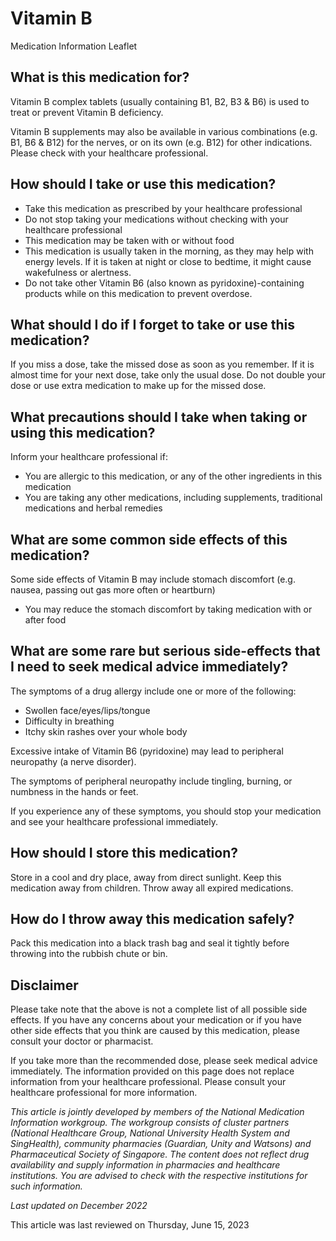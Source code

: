 # Vitamin B

Medication Information Leaflet

What is this medication for?
----------------------------

Vitamin B complex tablets (usually containing B1, B2, B3 & B6) is used to treat or prevent Vitamin B deficiency. 

Vitamin B supplements may also be available in various combinations (e.g. B1, B6 & B12) for the nerves, or on its own (e.g. B12) for other indications. Please check with your healthcare professional.

How should I take or use this medication?
-----------------------------------------

* Take this medication as prescribed by your healthcare professional
* Do not stop taking your medications without checking with your healthcare professional
* This medication may be taken with or without food
* This medication is usually taken in the morning, as they may help with energy levels. If it is taken at night or close to bedtime, it might cause wakefulness or alertness.
* Do not take other Vitamin B6 (also known as pyridoxine)-containing products while on this medication to prevent overdose.

What should I do if I forget to take or use this medication?
------------------------------------------------------------

If you miss a dose, take the missed dose as soon as you remember. If it is almost time for your next dose, take only the usual dose. Do not double your dose or use extra medication to make up for the missed dose.

What precautions should I take when taking or using this medication?
--------------------------------------------------------------------

Inform your healthcare professional if:

* You are allergic to this medication, or any of the other ingredients in this medication
* You are taking any other medications, including supplements, traditional medications and herbal remedies

What are some common side effects of this medication?
-----------------------------------------------------

Some side effects of Vitamin B may include stomach discomfort (e.g. nausea, passing out gas more often or heartburn)

* You may reduce the stomach discomfort by taking medication with or after food

What are some rare but serious side-effects that I need to seek medical advice immediately?
-------------------------------------------------------------------------------------------

The symptoms of a drug allergy include one or more of the following:

* Swollen face/eyes/lips/tongue
* Difficulty in breathing
* Itchy skin rashes over your whole body

Excessive intake of Vitamin B6 (pyridoxine) may lead to peripheral neuropathy (a nerve disorder).

The symptoms of peripheral neuropathy include tingling, burning, or numbness in the hands or feet.

If you experience any of these symptoms, you should stop your medication and see your healthcare professional immediately.

How should I store this medication?
-----------------------------------

Store in a cool and dry place, away from direct sunlight. Keep this medication away from children. Throw away all expired medications.

How do I throw away this medication safely?
-------------------------------------------

Pack this medication into a black trash bag and seal it tightly before throwing into the rubbish chute or bin.

Disclaimer
----------

Please take note that the above is not a complete list of all possible side effects. If you have any concerns about your medication or if you have other side effects that you think are caused by this medication, please consult your doctor or pharmacist.

If you take more than the recommended dose, please seek medical advice immediately. The information provided on this page does not replace information from your healthcare professional. Please consult your healthcare professional for more information.

*This article is jointly developed by members of the National Medication Information workgroup. The workgroup consists of cluster partners (National Healthcare Group, National University Health System and SingHealth), community pharmacies (Guardian, Unity and Watsons) and Pharmaceutical Society of Singapore. The content does not reflect drug availability and supply information in pharmacies and healthcare institutions. You are advised to check with the respective institutions for such information.*

*Last updated on December 2022*

This article was last reviewed on
Thursday, June 15, 2023